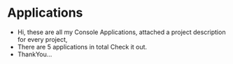 # Applications

- Hi, these are all my Console Applications, attached a project description for every project,
- There are 5 applications in total Check it out.
- ThankYou...
